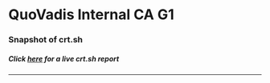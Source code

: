 # QuoVadis Internal CA G1
### Snapshot of crt.sh
##### Click [here](https://crt.sh/?q=6B8973A0DBADA29988C5DC06CBCEF049BE770604F8A7436D817FAC3A9710F481) for a live crt.sh report

---
